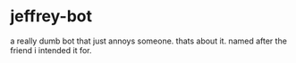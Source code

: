 # jeffrey-bot
a really dumb bot that just annoys someone. thats about it.
named after the friend i intended it for.
